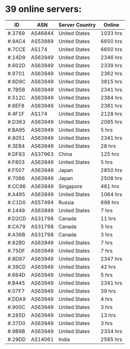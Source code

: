 # 39 online servers:

| ID | ASN | Server Country | Online |
| ------ | ------ | ------ | ------ |
| #.3769 | AS46844 | United States | 1033 hrs |
| #.9AC4 | AS53889 | United States | 6650 hrs |
| #.7CCE | AS174 | United States | 6650 hrs |
| #.14D9 | AS63949 | United States | 2346 hrs |
| #.602D | AS63949 | United States | 2339 hrs |
| #.9701 | AS63949 | United States | 2362 hrs |
| #.6D9C | AS63949 | United States | 3815 hrs |
| #.7B5B | AS63949 | United States | 2341 hrs |
| #.512C | AS63949 | United States | 2384 hrs |
| #.6EF8 | AS63949 | United States | 2381 hrs |
| #.4F1F | AS174 | United States | 2128 hrs |
| #.D363 | AS63949 | United States | 2085 hrs |
| #.BA95 | AS63949 | United States | 5 hrs |
| #.8051 | AS63949 | United States | 2341 hrs |
| #.3EB4 | AS63949 | United States | 28 hrs |
| #.DF83 | AS37963 | China | 125 hrs |
| #.F803 | AS63949 | United States | 5 hrs |
| #.F507 | AS63949 | Japan | 2850 hrs |
| #.7066 | AS63949 | Japan | 2508 hrs |
| #.CC96 | AS63949 | Singapore | 481 hrs |
| #.A495 | AS63949 | United States | 1064 hrs |
| #.C1D0 | AS57494 | Russia | 698 hrs |
| #.1449 | AS63949 | United States | 7 hrs |
| #.D2CD | AS31798 | Canada | 11 hrs |
| #.CA79 | AS31798 | Canada | 5 hrs |
| #.A36B | AS31798 | Canada | 3 hrs |
| #.82B0 | AS63949 | United States | 7 hrs |
| #.75DF | AS63949 | United States | 7 hrs |
| #.8D97 | AS63949 | United States | 2347 hrs |
| #.39CD | AS63949 | United States | 42 hrs |
| #.664D | AS63949 | United States | 5 hrs |
| #.B445 | AS63949 | United States | 2341 hrs |
| #.07F7 | AS63949 | United States | 39 hrs |
| #.DDA9 | AS63949 | United States | 4 hrs |
| #.900C | AS63949 | United States | 3 hrs |
| #.285D | AS63949 | United States | 13 hrs |
| #.37D0 | AS63949 | United States | 3 hrs |
| #.9B9B | AS63949 | United States | 2334 hrs |
| #.29DD | AS14061 | India | 2585 hrs |

